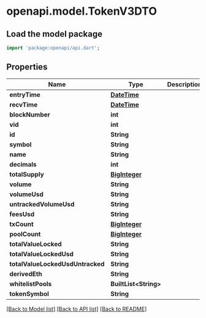 # openapi.model.TokenV3DTO

## Load the model package
```dart
import 'package:openapi/api.dart';
```

## Properties
Name | Type | Description | Notes
------------ | ------------- | ------------- | -------------
**entryTime** | [**DateTime**](DateTime.md) |  | [optional] 
**recvTime** | [**DateTime**](DateTime.md) |  | [optional] 
**blockNumber** | **int** |  | [optional] 
**vid** | **int** |  | [optional] 
**id** | **String** |  | [optional] 
**symbol** | **String** |  | [optional] 
**name** | **String** |  | [optional] 
**decimals** | **int** |  | [optional] 
**totalSupply** | [**BigInteger**](BigInteger.md) |  | [optional] 
**volume** | **String** |  | [optional] 
**volumeUsd** | **String** |  | [optional] 
**untrackedVolumeUsd** | **String** |  | [optional] 
**feesUsd** | **String** |  | [optional] 
**txCount** | [**BigInteger**](BigInteger.md) |  | [optional] 
**poolCount** | [**BigInteger**](BigInteger.md) |  | [optional] 
**totalValueLocked** | **String** |  | [optional] 
**totalValueLockedUsd** | **String** |  | [optional] 
**totalValueLockedUsdUntracked** | **String** |  | [optional] 
**derivedEth** | **String** |  | [optional] 
**whitelistPools** | **BuiltList&lt;String&gt;** |  | [optional] 
**tokenSymbol** | **String** |  | [optional] 

[[Back to Model list]](../README.md#documentation-for-models) [[Back to API list]](../README.md#documentation-for-api-endpoints) [[Back to README]](../README.md)


